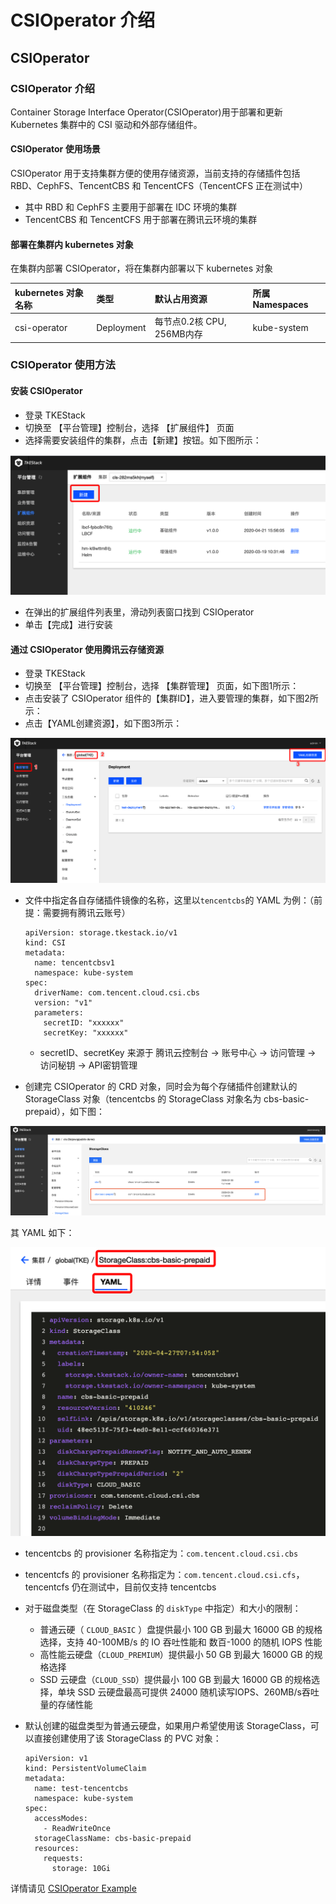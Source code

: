 # CSIOperator 介绍

## CSIOperator

### CSIOperator 介绍

Container Storage Interface Operator\(CSIOperator\)用于部署和更新 Kubernetes 集群中的 CSI 驱动和外部存储组件。

#### CSIOperator 使用场景

CSIOperator 用于支持集群方便的使用存储资源，当前支持的存储插件包括 RBD、CephFS、TencentCBS 和 TencentCFS（TencentCFS 正在测试中）

* 其中 RBD 和 CephFS 主要用于部署在 IDC 环境的集群
* TencentCBS 和 TencentCFS 用于部署在腾讯云环境的集群

#### 部署在集群内 kubernetes 对象

在集群内部署 CSIOperator，将在集群内部署以下 kubernetes 对象

| kubernetes 对象名称 | 类型 | 默认占用资源 | 所属 Namespaces |
| :--- | :--- | :--- | :--- |
| csi-operator | Deployment | 每节点0.2核 CPU, 256MB内存 | kube-system |

### CSIOperator 使用方法

#### 安装 CSIOperator

* 登录 TKEStack
* 切换至 【平台管理】控制台，选择 【扩展组件】 页面
* 选择需要安装组件的集群，点击【新建】按钮。如下图所示： 

![](../../../images/image%20%2860%29.png)

* 在弹出的扩展组件列表里，滑动列表窗口找到 CSIOperator
* 单击【完成】进行安装

#### 通过 CSIOperator 使用腾讯云存储资源

* 登录 TKEStack
* 切换至 【平台管理】控制台，选择 【集群管理】 页面，如下图1所示：
* 点击安装了 CSIOperator 组件的【集群ID】，进入要管理的集群，如下图2所示：
* 点击【YAML创建资源】，如下图3所示：

![](../../../images/image%20%28127%29.png)

* 文件中指定各自存储插件镜像的名称，这里以`tencentcbs`的 YAML 为例：（前提：需要拥有腾讯云账号）

  ```text
  apiVersion: storage.tkestack.io/v1
  kind: CSI
  metadata:
    name: tencentcbsv1
    namespace: kube-system
  spec:
    driverName: com.tencent.cloud.csi.cbs
    version: "v1"
    parameters:
      secretID: "xxxxxx"
      secretKey: "xxxxxx"
  ```

  * secretID、secretKey 来源于 腾讯云控制台 -&gt; 账号中心 -&gt; 访问管理 -&gt; 访问秘钥 -&gt; API密钥管理

* 创建完 CSIOperator 的 CRD 对象，同时会为每个存储插件创建默认的 StorageClass 对象（tencentcbs 的 StorageClass 对象名为 cbs-basic-prepaid），如下图：

![](../../../images/image%20%28140%29.png)

其 YAML 如下：

![](../../../images/image%20%28123%29.png)

* tencentcbs 的 provisioner 名称指定为：`com.tencent.cloud.csi.cbs`
* tencentcfs 的 provisioner 名称指定为：`com.tencent.cloud.csi.cfs`，tencentcfs 仍在测试中，目前仅支持 tencentcbs
* 对于磁盘类型（在 StorageClass 的 `diskType` 中指定）和大小的限制：
  * 普通云硬（ `CLOUD_BASIC` ）盘提供最小 100 GB 到最大 16000 GB 的规格选择，支持 40-100MB/s 的 IO 吞吐性能和 数百-1000 的随机 IOPS 性能
  * 高性能云硬盘（`CLOUD_PREMIUM`）提供最小 50 GB 到最大 16000 GB 的规格选择
  * SSD 云硬盘（`CLOUD_SSD`）提供最小 100 GB 到最大 16000 GB 的规格选择，单块 SSD 云硬盘最高可提供 24000 随机读写IOPS、260MB/s吞吐量的存储性能
* 默认创建的磁盘类型为普通云硬盘，如果用户希望使用该 StorageClass，可以直接创建使用了该 StorageClass 的 PVC 对象：

  ```text
  apiVersion: v1
  kind: PersistentVolumeClaim
  metadata:
    name: test-tencentcbs
    namespace: kube-system
  spec:
    accessModes:
      - ReadWriteOnce
    storageClassName: cbs-basic-prepaid
    resources:
      requests:
        storage: 10Gi
  ```

详情请见 [CSIOperator Example](https://github.com/tkestack/csi-operator/blob/master/examples)

